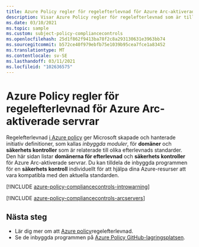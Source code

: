 ```yaml
---
title: Azure Policy regler för regelefterlevnad för Azure Arc-aktiverade servrar (för hands version)
description: Visar Azure Policy regler för regelefterlevnad som är tillgängliga för Azure Arc-aktiverade servrar (för hands version). Dessa inbyggda princip definitioner tillhandahåller vanliga metoder för att hantera kompatibiliteten för dina Azure-resurser.
ms.date: 03/10/2021
ms.topic: sample
ms.custom: subject-policy-compliancecontrols
ms.openlocfilehash: 25d1f862f9413ba78f2c8a293130631e3963bb74
ms.sourcegitcommit: b572ce40f979ebfb75e1039b95cea7fce1a83452
ms.translationtype: MT
ms.contentlocale: sv-SE
ms.lasthandoff: 03/11/2021
ms.locfileid: "102636575"
---
```

# <a name="azure-policy-regulatory-compliance-controls-for-azure-arc-enabled-servers"></a>Azure Policy regler för regelefterlevnad för Azure Arc-aktiverade servrar

Regelefterlevnad [i Azure policy](../../governance/policy/concepts/regulatory-compliance.md) ger Microsoft skapade och hanterade initiativ definitioner, som kallas _inbyggda moduler_, för **domäner** och **säkerhets kontroller** som är relaterade till olika efterlevnads standarder. Den här sidan listar **domänerna för efterlevnad** och **säkerhets kontroller** för Azure Arc-aktiverade servrar. Du kan tilldela de inbyggda programmen för en **säkerhets kontroll** individuellt för att hjälpa dina Azure-resurser att vara kompatibla med den aktuella standarden.

[!INCLUDE [azure-policy-compliancecontrols-introwarning](../../../includes/policy/standards/intro-warning.md)]

[!INCLUDE [azure-policy-compliancecontrols-arcservers](../../../includes/policy/standards/byrp/microsoft.hybridcompute.md)]

## <a name="next-steps"></a>Nästa steg

- Lär dig mer om att [Azure policy](../../governance/policy/concepts/regulatory-compliance.md)regelefterlevnad.
- Se de inbyggda programmen på [Azure Policy GitHub-lagringsplatsen](https://github.com/Azure/azure-policy).
